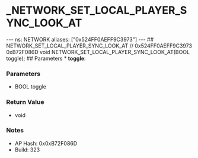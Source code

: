# _NETWORK_SET_LOCAL_PLAYER_SYNC_LOOK_AT

--- ns: NETWORK aliases: ["0x524FF0AEFF9C3973"] --- ## NETWORK_SET_LOCAL_PLAYER_SYNC_LOOK_AT  // 0x524FF0AEFF9C3973 0xB72F086D void NETWORK_SET_LOCAL_PLAYER_SYNC_LOOK_AT(BOOL toggle);   ## Parameters * **toggle**:

### Parameters
* BOOL toggle

### Return Value
* void

### Notes
* AP Hash: 0x0xB72F086D
* Build: 323

